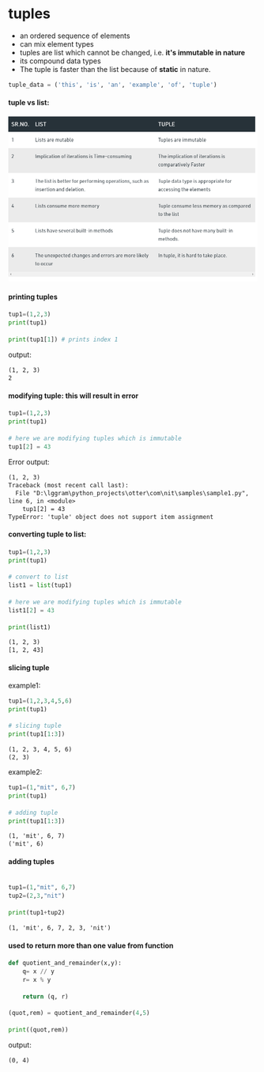 
# tuples
- an ordered sequence of elements
- can mix element types  
- tuples are list which cannot be changed, i.e. **it's immutable in nature**
- its compound data types
- The tuple is faster than the list because of **static** in nature.

```python
tuple_data = ('this', 'is', 'an', 'example', 'of', 'tuple')
``` 

#### tuple vs list:

![img.png](../images/1.5.2.1.png)


#### printing tuples

```python
tup1=(1,2,3)
print(tup1)

print(tup1[1]) # prints index 1
```
output:
```text
(1, 2, 3)
2
```

#### modifying tuple: this will result in error

```python
tup1=(1,2,3)
print(tup1)

# here we are modifying tuples which is immutable
tup1[2] = 43

```
Error output:
```text
(1, 2, 3)
Traceback (most recent call last):
  File "D:\lggram\python_projects\otter\com\nit\samples\sample1.py", line 6, in <module>
    tup1[2] = 43
TypeError: 'tuple' object does not support item assignment
```

#### converting tuple to list:

```python
tup1=(1,2,3)
print(tup1)

# convert to list
list1 = list(tup1)

# here we are modifying tuples which is immutable
list1[2] = 43

print(list1)
```

```text
(1, 2, 3)
[1, 2, 43]
```

#### slicing tuple

example1:

```python
tup1=(1,2,3,4,5,6)
print(tup1)

# slicing tuple
print(tup1[1:3])
```
```text
(1, 2, 3, 4, 5, 6)
(2, 3)
```

example2:
```python
tup1=(1,"mit", 6,7)
print(tup1)

# adding tuple
print(tup1[1:3])
```

```text
(1, 'mit', 6, 7)
('mit', 6)
```

#### adding tuples

```python

tup1=(1,"mit", 6,7)
tup2=(2,3,"nit")

print(tup1+tup2)
```
```text
(1, 'mit', 6, 7, 2, 3, 'nit')
```

#### used to return more than one value from function

```python
def quotient_and_remainder(x,y):
    q= x // y
    r= x % y

    return (q, r)

(quot,rem) = quotient_and_remainder(4,5)

print((quot,rem))
```

output:
```text
(0, 4)
```